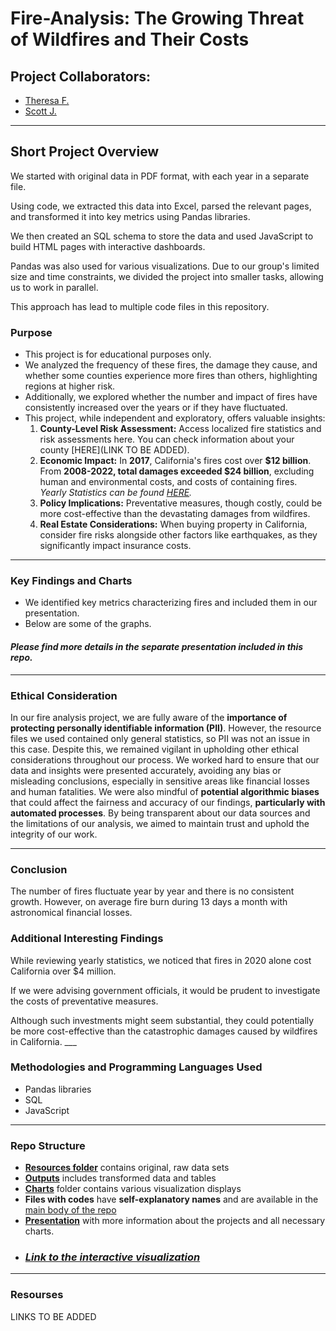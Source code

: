 # Fire-Analysis: The Growing Threat of Wildfires and Their Costs

## Project Collaborators:

* [Theresa F.](https://github.com/TheresaFregoso)
* [Scott J.](https://github.com/UtahPando)
___

## Short Project Overview 

<p> We started with original data in PDF format, with each year in a separate file. 
<p> Using code, we extracted this data into Excel, parsed the relevant pages, and transformed it into key metrics using Pandas libraries. 
<p> We then created an SQL schema to store the data and used JavaScript to build HTML pages with interactive dashboards. 
<p> Pandas was also used for various visualizations. Due to our group's limited size and time constraints, we divided the project into smaller tasks, allowing us to work in parallel. 
<p> This approach has lead to multiple code files in this repository.

### Purpose

* This project is for educational purposes only. 
* We analyzed the frequency of these fires, the damage they cause, and whether some counties experience more fires than others, highlighting regions at higher risk.
* Additionally, we explored whether the number and impact of fires have consistently increased over the years or if they have fluctuated.
* This project, while independent and exploratory, offers valuable insights:
    1.  **County-Level Risk Assessment:** Access localized fire statistics and risk assessments here. You can check information about your county [HERE](LINK TO BE ADDED).
    2.  **Economic Impact:** In **2017**, California's fires cost over **$12 billion**. From **2008-2022, total damages exceeded $24 billion**, excluding human and environmental costs, and costs of containing fires.
    *Yearly Statistics can be found [HERE](https://example.com/yearly-statistics).*
    3.  **Policy Implications:** Preventative measures, though costly, could be more cost-effective than the devastating damages from wildfires.
    4.  **Real Estate Considerations:** When buying property in California, consider fire risks alongside other factors like earthquakes, as they significantly impact insurance costs.
___

### Key Findings and Charts
* We identified key metrics characterizing fires and included them in our presentation.
* Below are some of the graphs.

#### *Please find more details in the separate presentation included in this repo.*

___

### Ethical Consideration 
In our fire analysis project, we are fully aware of the **importance of protecting personally identifiable information (PII)**. However, the resource files we used contained only general statistics, so PII was not an issue in this case. Despite this, we remained vigilant in upholding other ethical considerations throughout our process. We worked hard to ensure that our data and insights were presented accurately, avoiding any bias or misleading conclusions, especially in sensitive areas like financial losses and human fatalities. We were also mindful of **potential algorithmic biases** that could affect the fairness and accuracy of our findings, **particularly with automated processes**. By being transparent about our data sources and the limitations of our analysis, we aimed to maintain trust and uphold the integrity of our work.
___

### Conclusion
The number of fires fluctuate year by year and there is no consistent growth.
However, on average fire burn during 13 days a month with astronomical financial losses.

### Additional Interesting Findings
While reviewing yearly statistics, we noticed that fires in 2020 alone cost California over $4 million.  
<p> If we were advising government officials, it would be prudent to investigate the costs of preventative measures. 
<p>Although such investments might seem substantial, they could potentially be more cost-effective than the catastrophic damages caused by wildfires in California.
___

### Methodologies and Programming Languages Used
* Pandas libraries
* SQL 
* JavaScript

___

### Repo Structure
* **[Resources folder](https://github.com/LegallyNotBlonde/Fire-Analysis/tree/main/Resources)** contains original, raw data sets
* **[Outputs](https://github.com/LegallyNotBlonde/Fire-Analysis/tree/main/Outputs)** includes transformed data and tables
* **[Charts](https://github.com/LegallyNotBlonde/Fire-Analysis/tree/main/Charts)** folder contains various visualization displays
* **Files with codes** have **self-explanatory names** and are available in the [main body of the repo](https://github.com/LegallyNotBlonde/Fire-Analysis)
* **[Presentation](https://docs.google.com/presentation/d/18218T6EQrjeQu0vUXJoN1WikxMXPLT6Y-v4c-PHHHL0/edit#slide=id.p)** with more information about the projects and all necessary charts.
* ### *[Link to the interactive visualization](http://127.0.0.1:5500/index.html)*

___

### Resourses
LINKS TO BE ADDED

